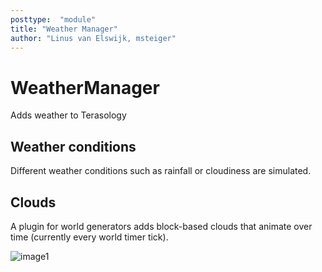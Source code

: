 ```yaml
---
posttype:  "module"  
title: "Weather Manager"
author: "Linus van Elswijk, msteiger"
---
```

WeatherManager
==============

Adds weather to Terasology


Weather conditions
--------------------

Different weather conditions such as rainfall or cloudiness are simulated.


Clouds
-------

A plugin for world generators adds block-based clouds that animate over time (currently every world timer tick).

![image1](images/clouds.jpg "A screenshot of generated clouds")
